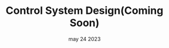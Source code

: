---
#preview
title: Control System Design(Coming Soon)
image: /img/covers/13.jpg
category: Hardware
category_slug: hardware
date: may 24 2023

#full details
intro:
  
  title: "<span class=\"mil-accent\">Control System </span><br/>Design(Coming soon)"
  bgImage: "/img/covers/13.jpg"

description:
    heading:
      title: "<span class=\"mil-accent\">Control System </span><br/>Design"
      subtitle: Overview
    content: "
      <p>Our Control System Design service focuses on the manufacturing of advanced control units for EV charging stations. We provide bespoke solutions tailored to your specific requirements, ensuring precise and efficient operation of your charging infrastructure. From design to production, our control units enhance the reliability and performance of your EV charging stations.</p>
    "
   

details:
  title: Features
  items:
    - label: 
      value: Custom design and manufacturing of control units
    - label: 
      value: Tailored solutions for optimal EV charging station performance
    - label: 
      value: Rigorous quality control to ensure durability and efficiency

    - label: 
      value: Expertise in integrating with various charging systems and protocols
gallery:
  - image: /img/covers/13.jpg
    alt: image

  - image: /img/covers/12.jpg
    alt: image

  - image: /img/covers/11.jpg
    alt: image


---